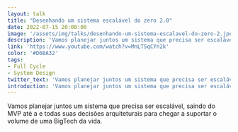 ```yaml
---
layout: talk
title: "Desenhando um sistema escalável do zero 2.0"
date: 2022-07-15 20:00:00
image: '/assets/img/talks/desenhando-um-sistema-escalavel-do-zero-2.jpeg'
description: 'Vamos planejar juntos um sistema que precisa ser escalável, saindo do MVP até e todas suas decisões arquiteturais para chegar a suportar o volume de uma BigTech da vida.'
link: 'https://www.youtube.com/watch?v=MnLTSqCYn2k'
color: '#D6BA32'
tags:
- Full Cycle
- System Design
twitter_text: 'Vamos planejar juntos um sistema que precisa ser escalável, saindo do MVP e todas suas decisões arquiteturais para chegar a suportar o volume de uma BigTech da vida.'
introduction: 'Vamos planejar juntos um sistema que precisa ser escalável, saindo do MVP e todas suas decisões arquiteturais para chegar a suportar o volume de uma BigTech da vida.'
---
```


Vamos planejar juntos um sistema que precisa ser escalável, saindo do MVP até a e todas suas decisões arquiteturais para chegar a suportar o volume de uma BigTech da vida.